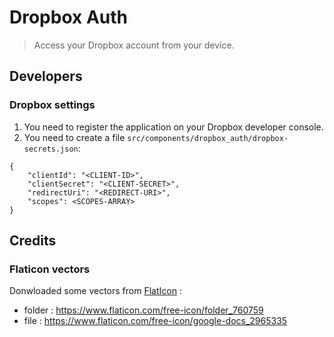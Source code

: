 # Dropbox Auth

> Access your Dropbox account from your device.

## Developers

### Dropbox settings

1. You need to register the application on your Dropbox developer console.
2. You need to create a file `src/components/dropbox_auth/dropbox-secrets.json`:

```
{
    "clientId": "<CLIENT-ID>",
    "clientSecret": "<CLIENT-SECRET>",
    "redirectUri": "<REDIRECT-URI>",
    "scopes": <SCOPES-ARRAY>
}
```

##  Credits

### Flaticon vectors

Donwloaded some vectors from [FlatIcon](wwww.flaticon.com) :

* folder : https://www.flaticon.com/free-icon/folder_760759
* file : https://www.flaticon.com/free-icon/google-docs_2965335